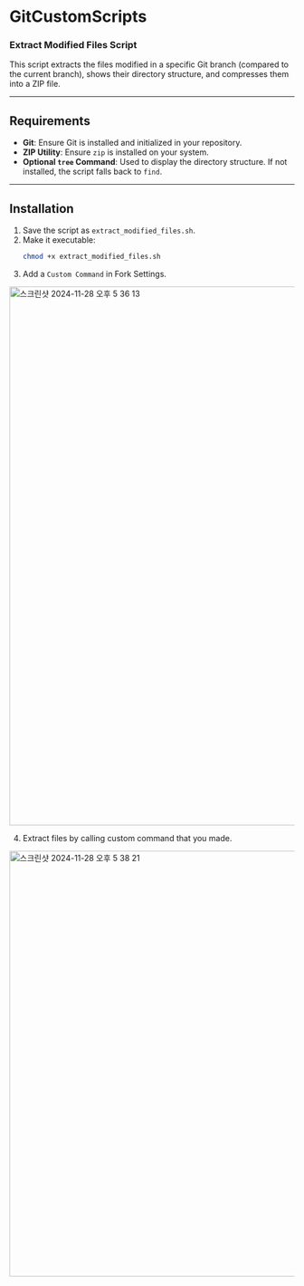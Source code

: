 # GitCustomScripts
### Extract Modified Files Script

This script extracts the files modified in a specific Git branch (compared to the current branch), shows their directory structure, and compresses them into a ZIP file.

---

## Requirements

- **Git**: Ensure Git is installed and initialized in your repository.
- **ZIP Utility**: Ensure `zip` is installed on your system.
- **Optional `tree` Command**: Used to display the directory structure. If not installed, the script falls back to `find`.

---

## Installation

1. Save the script as `extract_modified_files.sh`.
2. Make it executable:
   ```bash
   chmod +x extract_modified_files.sh
3. Add a `Custom Command` in Fork Settings.
<img width="952" alt="스크린샷 2024-11-28 오후 5 36 13" src="https://github.com/user-attachments/assets/00ef9831-fd34-4ece-86fa-6ef66f576647">

4. Extract files by calling custom command that you made.
<img width="752" alt="스크린샷 2024-11-28 오후 5 38 21" src="https://github.com/user-attachments/assets/b05dfd6c-4a48-42f4-93b3-bd5640c8afc0">
